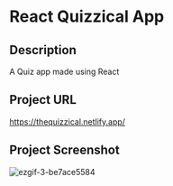 ﻿# React Quizzical App

## Description
A Quiz app made using React

## Project URL
https://thequizzical.netlify.app/

## Project Screenshot
![ezgif-3-be7ace5584](https://github.com/johnsethsalazar/react-quizzical-app/assets/24352433/537c6dbc-bdcc-4146-8d1b-432125738115)
